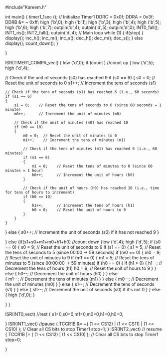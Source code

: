 #include"Kareem.h"


int main()
{
	timer1_1sec ();  // Initialize Timer1
	DDRC  = 0x0f;
	DDRA  = 0x3f;
	DDRB &= ~ 0xff;
	high ('b',0);
	high ('b',1);
	high ('b',3);
	high ('b',4);
	high ('b',5);
	high ('b',6);
	high ('b',7);
	outpin('d',4);
	outpin('d',5);
	outpin('d',0);
	INT0_fall();
	INT1_ris();
	INT2_fall();
	outpin('d',4);
	// Main loop
	while (1)
	{
		if(stop)
		{
			display();
			inc_h();
			inc_m();
			inc_s();
			dec_h();
			dec_m();
			dec_s();
		}
		else
			display();
		count_down();
	}


}


ISR(TIMER1_COMPA_vect)
{ 	low ('d',0);
	if (count ) //count up
	{
	low ('d',5);
	high ('d',4);

// Check if the unit of seconds (s0) has reached 9
if (s0 == 9) 
{
	s0 = 0;  // Reset the unit of seconds to 0
	s1++;    // Increment the tens of seconds (s1)

	// Check if the tens of seconds (s1) has reached 6 (i.e., 60 seconds)
	if (s1 == 6) 
	{
		s1 = 0;    // Reset the tens of seconds to 0 (since 60 seconds = 1 minute)
		m0++;      // Increment the unit of minutes (m0)

		// Check if the unit of minutes (m0) has reached 10
		if (m0 == 10) 
		{
			m0 = 0;  // Reset the unit of minutes to 0
			m1++;    // Increment the tens of minutes (m1)

			// Check if the tens of minutes (m1) has reached 6 (i.e., 60 minutes)
			if (m1 == 6) 
			{
				m1 = 0;    // Reset the tens of minutes to 0 (since 60 minutes = 1 hour)
				h0++;      // Increment the unit of hours (h0)
			}

			// Check if the unit of hours (h0) has reached 10 (i.e., time for tens of hours to increment)
			if (h0 == 10) 
			{
				h1++;      // Increment the tens of hours (h1)
				h0 = 0;    // Reset the unit of hours to 0
			}
		}
	}
}
else 
{
	s0++;  // Increment the unit of seconds (s0) if it has not reached 9
}

}
else
{if(s1+s0+m1+m0+h1+h0)     //count down
	{low ('d',4);
	high ('d',5);
	if (s0 == 0) 
	{
	    s0 = 9;  // Reset the unit of seconds to 9
	    if (s1 == 0)
	    {
	        s1 = 5;  // Reset the tens of seconds to 5 (since 00:00 -> 59 seconds)
	        if (m0 == 0) 
	        {
	            m0 = 9;  // Reset the unit of minutes to 9
	            if (m1 == 0) 
	            {
	                m1 = 5;  // Reset the tens of minutes to 5 (since 00:00:00 -> 59 minutes)
	                if (h0 == 0)
	                {
	                    if (h1 > 0)
	                    {
	                        h1--;   // Decrement the tens of hours (h1)
	                        h0 = 9; // Reset the unit of hours to 9
	                    }
	                } else 
	                {
	                    h0--;  // Decrement the unit of hours (h0)
	                }
	            } 
	            else	
	            {
	                m1--;  // Decrement the tens of minutes (m1)
	            }
	        }
	        else
	        {
	            m0--;  // Decrement the unit of minutes (m0)
	        }
	    } 
	    else 
	    {
	        s1--;  // Decrement the tens of seconds (s1)
	    }
	} 
	else 
	{
	    s0--;  // Decrement the unit of seconds (s0) if it's not 0
	}
}
else
{
	high ('d',0);
}

}
}


ISR(INT0_vect) //rest
{
	s1=0,s0=0,m1=0,m0=0,h1=0,h0=0;

}
ISR(INT1_vect) //pause
{
	TCCR1B &= ~( (1 << CS12) | (1 << CS11) | (1 << CS10) );  // Clear all CS bits to stop Timer1
	stop=1;
}
ISR(INT2_vect) // resume
{
	TCCR1B |= ( (1 << CS12) | (1 << CS10) );  // Clear all CS bits to stop Timer1
	stop=0;

}
